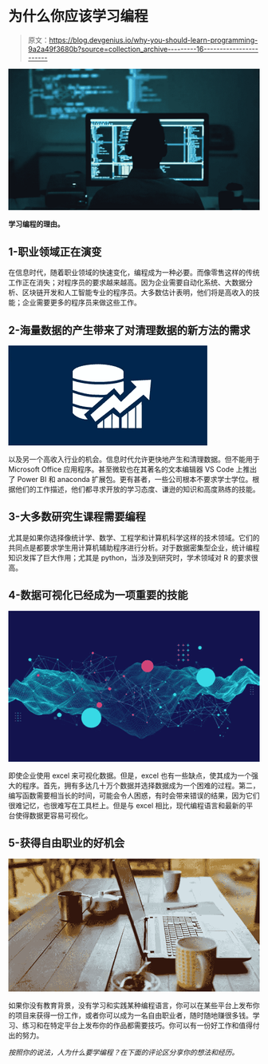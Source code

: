 # 为什么你应该学习编程

> 原文：<https://blog.devgenius.io/why-you-should-learn-programming-9a2a49f3680b?source=collection_archive---------16----------------------->

![](img/b0616f4edba1dcbdae183b398d11c39c.png)

**学习编程的理由。**

## 1-职业领域正在演变

在信息时代，随着职业领域的快速变化，编程成为一种必要。而像零售这样的传统工作正在消失；对程序员的要求越来越高。因为企业需要自动化系统、大数据分析、区块链开发和人工智能专业的程序员。大多数估计表明，他们将是高收入的技能；企业需要更多的程序员来做这些工作。

## 2-海量数据的产生带来了对清理数据的新方法的需求

![](img/f89a00258f2a42bc88c8f269a8d3c870.png)

以及另一个高收入行业的机会。信息时代允许更快地产生和清理数据。但不能用于 Microsoft Office 应用程序。甚至微软也在其著名的文本编辑器 VS Code 上推出了 Power BI 和 anaconda 扩展包。更有甚者，一些公司根本不要求学士学位。根据他们的工作描述，他们都寻求开放的学习态度、谦逊的知识和高度熟练的技能。

## 3-大多数研究生课程需要编程

尤其是如果你选择像统计学、数学、工程学和计算机科学这样的技术领域。它们的共同点是都要求学生用计算机辅助程序进行分析。对于数据密集型企业，统计编程知识发挥了巨大作用；尤其是 python，当涉及到研究时，学术领域对 R 的要求很高。

## 4-数据可视化已经成为一项重要的技能

![](img/b8bb872a64ff6f831272323bcd48b418.png)

即使企业使用 excel 来可视化数据。但是，excel 也有一些缺点，使其成为一个强大的程序。首先，拥有多达几十万个数据并选择数据成为一个困难的过程。第二，编写函数需要相当长的时间，可能会令人困惑，有时会带来错误的结果，因为它们很难记忆，也很难写在工具栏上。但是与 excel 相比，现代编程语言和最新的平台使得数据更容易可视化。

## 5-获得自由职业的好机会

![](img/a3ddc89323ef4bbfb9dd8873c519d81e.png)

如果你没有教育背景，没有学习和实践某种编程语言，你可以在某些平台上发布你的项目来获得一份工作，或者你可以成为一名自由职业者，随时随地赚很多钱。学习、练习和在特定平台上发布你的作品都需要技巧。你可以有一份好工作和值得付出的努力。

*按照你的说法，人为什么要学编程？在下面的评论区分享你的想法和经历。*